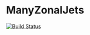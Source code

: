 # ManyZonalJets

[![Build Status](https://github.com/milankl/ManyZonalJets.jl/actions/workflows/CI.yml/badge.svg?branch=main)](https://github.com/milankl/ManyZonalJets.jl/actions/workflows/CI.yml?query=branch%3Amain)
